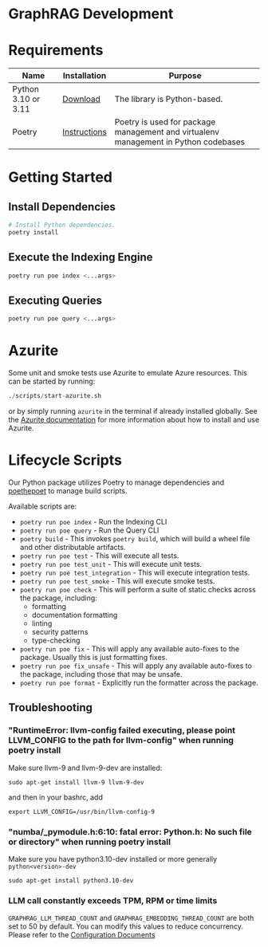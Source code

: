 # GraphRAG Development

# Requirements

| Name                | Installation                                                 | Purpose                                                                             |
| ------------------- | ------------------------------------------------------------ | ----------------------------------------------------------------------------------- |
| Python 3.10 or 3.11 | [Download](https://www.python.org/downloads/)                | The library is Python-based.                                                        |
| Poetry              | [Instructions](https://python-poetry.org/docs/#installation) | Poetry is used for package management and virtualenv management in Python codebases |

# Getting Started

## Install Dependencies

```py
# Install Python dependencies.
poetry install
```

## Execute the Indexing Engine

```py
poetry run poe index <...args>
```

## Executing Queries

```py
poetry run poe query <...args>
```

# Azurite

Some unit and smoke tests use Azurite to emulate Azure resources. This can be started by running:

```py
./scripts/start-azurite.sh
```

or by simply running `azurite` in the terminal if already installed globally. See the [Azurite documentation](https://learn.microsoft.com/en-us/azure/storage/common/storage-use-azurite) for more information about how to install and use Azurite.

# Lifecycle Scripts

Our Python package utilizes Poetry to manage dependencies and [poethepoet](https://pypi.org/project/poethepoet/) to manage build scripts.

Available scripts are:

- `poetry run poe index` - Run the Indexing CLI
- `poetry run poe query` - Run the Query CLI
- `poetry build` - This invokes `poetry build`, which will build a wheel file and other distributable artifacts.
- `poetry run poe test` - This will execute all tests.
- `poetry run poe test_unit` - This will execute unit tests.
- `poetry run poe test_integration` - This will execute integration tests.
- `poetry run poe test_smoke` - This will execute smoke tests.
- `poetry run poe check` - This will perform a suite of static checks across the package, including:
  - formatting
  - documentation formatting
  - linting
  - security patterns
  - type-checking
- `poetry run poe fix` - This will apply any available auto-fixes to the package. Usually this is just formatting fixes.
- `poetry run poe fix_unsafe` - This will apply any available auto-fixes to the package, including those that may be unsafe.
- `poetry run poe format` - Explicitly run the formatter across the package.

## Troubleshooting

### "RuntimeError: llvm-config failed executing, please point LLVM_CONFIG to the path for llvm-config" when running poetry install

Make sure llvm-9 and llvm-9-dev are installed:

`sudo apt-get install llvm-9 llvm-9-dev`

and then in your bashrc, add

`export LLVM_CONFIG=/usr/bin/llvm-config-9`

### "numba/\_pymodule.h:6:10: fatal error: Python.h: No such file or directory" when running poetry install

Make sure you have python3.10-dev installed or more generally `python<version>-dev`

`sudo apt-get install python3.10-dev`

### LLM call constantly exceeds TPM, RPM or time limits

`GRAPHRAG_LLM_THREAD_COUNT` and `GRAPHRAG_EMBEDDING_THREAD_COUNT` are both set to 50 by default. You can modify this values
to reduce concurrency. Please refer to the [Configuration Documents](https://microsoft.github.io/graphrag/posts/config/overview/)
